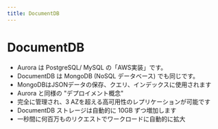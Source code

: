 ```yaml
---
title: DocumentDB
---
```


# DocumentDB

- Aurora は PostgreSQL/ MySQL の「AWS実装」です。
- DocumentDB は MongoDB (NoSQL データベース) でも同じです。
- MongoDBはJSONデータの保存、クエリ、インデックスに使用されます
- Aurora と同様の "デプロイメント概念"
- 完全に管理され、3 AZを超える高可用性のレプリケーションが可能です
- DocumentDB ストレージは自動的に 10GB ずつ増加します
- 一秒間に何百万ものリクエストでワークロードに自動的に拡大
